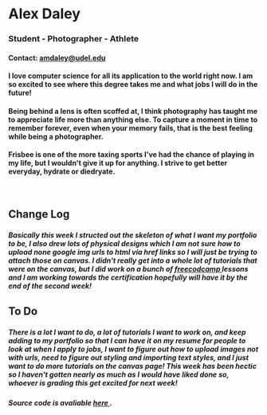 <html>
 <head>
  <h1 style = "color:grey font-size:40px">
   <h1 id = "topPageTitle" >Alex Daley</h1>
   <h3 id = "threeBulletsHeader">
     <il id = "threeBulletsList">
       <p id = "threeBulletsText">
         Student - Photographer - Athlete
       </p>
     </ul>
   </h3>
  <h4 id = "contact email">
   <p>Contact: <a href = "mailto: amdaley@udel.edu"> amdaley@udel.edu </a> </p>
   </h4> 
 </head>
 <body>
  <h4 id = "csMajorPicBlurb">
   <p> I love computer science for all its application to the world right now. I am so excited to see where this degree takes me and what jobs I will do in the future!</p>
  </h4>
  <h4 id = "photographyPicBlurb">
   <p>Being behind a lens is often scoffed at, I think photography has taught me to appreciate life more than anything else. To capture a moment in time to remember forever, even when your memory fails, that is the best feeling while being a photographer.</p>
  </h4>
  <h4 id = "frisbeePicBlurb">
    <p>Frisbee is one of the more taxing sports I've had the chance of playing in my life, but I wouldn't give it up for anything. I strive to get better everyday, hydrate or diedryate.</p>
  </h4>
  <br>
  
 
  
  
  
  
   <div>
    <h2 id = "changeLogTitle">
     <p>Change Log</p>
    </h2>
    <h5 id = "changeLogBlurb">
     <p>Basically this week I structed out the skeleton of what I want my portfolio to be, I also drew lots of physical designs which I am not sure how to upload none google img urls to html via href links so I will just be trying to attach those on canvas. I didn't really get into a whole lot of tutorials that were on the canvas, but I did work on a bunch of <a href = "https://www.freecodecamp.org/learn/responsive-web-design/" target = "_blank"> freecodcamp </a> lessons and I am working towards the certification hopefully will have it by the end of the second week!</p>
     </h5>
    <h2 id = "toDoTitle">
     <p>To Do</p>
    </h2>
    <h5 id = "toDoBlurb">
     <p> There is a lot I want to do, a lot of tutorials I want to work on, and keep adding to my portfolio so that I can have it on my resume for people to look at when I apply to jobs, I want to figure out how to upload images not with urls, need to figure out styling and importing text styles, and I just want to do more tutorials on the canvas page! This week has been hectic so I haven't gotten nearly as much as I would have liked done so, whoever is grading this get excited for next week!</P>
    </h5>
   </div>
   <h5 id = "link2SourceCode">
     Source code is avaliable <a href = "https://github.com/ad-creations/ad-creations.github.io" target = "_blank" > here </a>.
   </h5>
 </body>
</html>













